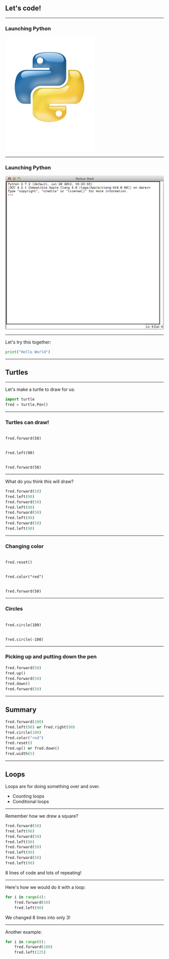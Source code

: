 ## Let's code!

---

### Launching Python

<img src="img/python-logo.png" style="max-width: 100%; height: auto;">

---

### Launching Python

<img src="img/python-shell.png" style="max-width: 100%; height: auto;">

---

Let's try this together:

```python
print("Hello World")
```

---

## Turtles

---

Let's make a turtle to draw for us:

```python
import turtle
fred = turtle.Pen()
```

---

### Turtles can draw!

<pre><code class="python fragment">
fred.forward(50)
</code></pre>
<pre><code class="python fragment">
fred.left(90)
</code></pre>
<pre><code class="python fragment">
fred.forward(50)
</code></pre>

---

What do you think this will draw?

```python
fred.forward(50)
fred.left(90)
fred.forward(50)
fred.left(90)
fred.forward(50)
fred.left(90)
fred.forward(50)
fred.left(90)
```

---

### Changing color

<pre><code class="python fragment">
fred.reset()
</code></pre>
<pre><code class="python fragment">
fred.color("red")
</code></pre>
<pre><code class="python fragment">
fred.forward(50)
</code></pre>

---

### Circles
<pre><code class="python fragment">
fred.circle(100)
</code></pre>
<pre><code class="python fragment">
fred.circle(-100)
</code></pre>

---

### Picking up and putting down the pen
```python
fred.forward(50)
fred.up()
fred.forward(50)
fred.down()
fred.forward(50)
```

---

## Summary

```python
fred.forward(100)
fred.left(90) or fred.right(90)
fred.circle(100)
fred.color("red")
fred.reset()
fred.up() or fred.down()
fred.width(5)
```

---

## Loops

Loops are for doing something over and over.

* Counting loops
* Conditional loops

---

Remember how we drew a square?
```python
fred.forward(50)
fred.left(90)
fred.forward(50)
fred.left(90)
fred.forward(50)
fred.left(90)
fred.forward(50)
fred.left(90)
```
8 lines of code and lots of repeating!

---

Here's how we would do it with a loop:
```python
for i in range(4):
    fred.forward(50)
    fred.left(90)
```
We changed 8 lines into only 3!

---

Another example:
```python
for i in range(8):
    fred.forward(100)
    fred.left(225)
```
